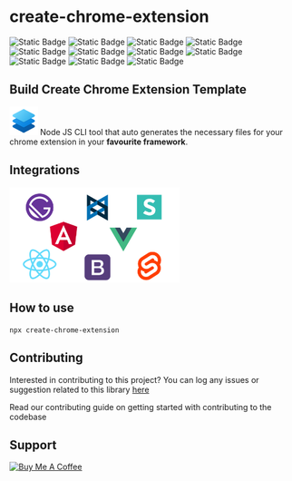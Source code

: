 # create-chrome-extension
![Static Badge](https://img.shields.io/badge/manifest_version_3-blue?style=plastic&logo=chrome&logoColor=%23AA4477&logoSize=20&label=chrome%20extension)
![Static Badge](https://img.shields.io/badge/v1.0.0.0-maroon?style=plastic&logo=npm&logoColor=maroon&logoSize=20&label=version)
![Static Badge](https://img.shields.io/badge/MIT-green?style=plastic&logo=license&logoColor=green&label=license)
![Static Badge](https://img.shields.io/badge/m2kdevelopments-purple?style=plastic&logo=github&logoColor=purple&label=developer&link=https%3A%2F%2Fgithub.com%2Fm2kdevelopments)
![Static Badge](https://img.shields.io/badge/latest-blue?style=plastic&logo=react&logoColor=blue&label=reactjs&link=https%3A%2F%2Fgithub.com%2Fm2kdevelopments)
![Static Badge](https://img.shields.io/badge/latest-green?style=plastic&logo=vue&logoColor=green&label=vue&link=https%3A%2F%2Fgithub.com%2Fm2kdevelopments)
![Static Badge](https://img.shields.io/badge/latest-orange?style=plastic&logo=svelte&logoColor=orange&label=svelte&link=https%3A%2F%2Fgithub.com%2Fm2kdevelopments)
![Static Badge](https://img.shields.io/badge/latest-blue?style=plastic&logo=solid&logoColor=blue&label=solid)
![Static Badge](https://img.shields.io/badge/latest-gold?style=plastic&logo=vite&logoColor=gold&label=vite)
![Static Badge](https://img.shields.io/badge/buy_me_a_coffee-yellow?style=plastic&logo=buymeacoffee&logoColor=yellow&label=support&link=https%3A%2F%2Fwww.buymeacoffee.com%2Fm2kdevelopments)
![Static Badge](https://img.shields.io/badge/paypal-blue?style=plastic&logo=paypal&logoColor=blue&label=support&link=https%3A%2F%2Fpaypal.me%2Fm2kdevelopment)



## Build Create Chrome Extension Template
<img src="./assets/logo.png" alt="logo" width="50px"/>
Node JS CLI tool that auto generates the necessary files for your chrome extension in your <strong>favourite framework</strong>.


## Integrations
<img src="./assets/banner.svg" alt="banner" width="300px"/>


## How to use
```
npx create-chrome-extension
```

## Contributing
Interested in contributing to this project? You can log any issues or suggestion related to this library <a href="https://github.com/M2KDevelopments/create-chrome-extensionr/issues/new">here</a>

Read our contributing guide on getting started with contributing to the codebase


## Support

<a href="https://www.buymeacoffee.com/m2kdevelopments" target="_blank">
<img src="https://cdn.buymeacoffee.com/buttons/v2/default-yellow.png" alt="Buy Me A Coffee" style="height: 60px !important;width: 217px !important;" >
</a>

